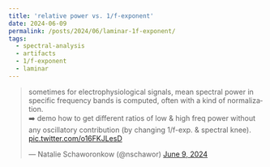 ```yaml
---
title: 'relative power vs. 1/f-exponent'
date: 2024-06-09
permalink: /posts/2024/06/laminar-1f-exponent/
tags:
  - spectral-analysis
  - artifacts
  - 1/f-exponent
  - laminar
---
```


<blockquote class="twitter-tweet"><p lang="en" dir="ltr">sometimes for electrophysiological signals, mean spectral power in specific frequency bands is computed, often with a kind of normalization. <br>➡️ demo how to get different ratios of low &amp; high freq power without any oscillatory contribution (by changing 1/f-exp. &amp; spectral knee). <a href="https://t.co/o16FKJLesD">pic.twitter.com/o16FKJLesD</a></p>&mdash; Natalie Schaworonkow (@nschawor) <a href="https://twitter.com/nschawor/status/1799750361588400137?ref_src=twsrc%5Etfw">June 9, 2024</a></blockquote> <script async src="https://platform.twitter.com/widgets.js" charset="utf-8"></script> 